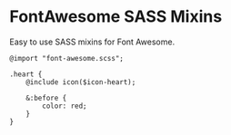 FontAwesome SASS Mixins
=======================

Easy to use SASS mixins for Font Awesome.

    @import "font-awesome.scss";

    .heart {
    	@include icon($icon-heart);

    	&:before {
    		color: red;
    	}
    }